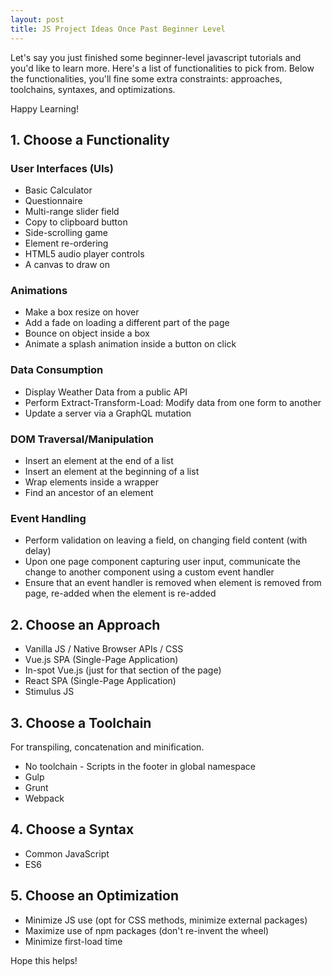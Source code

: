 ```yaml
---
layout: post
title: JS Project Ideas Once Past Beginner Level
---
```


Let's say you just finished some beginner-level javascript tutorials and you'd like to learn more. Here's a list of functionalities to pick from. Below the functionalities, you'll fine some extra constraints: approaches, toolchains, syntaxes, and optimizations.

Happy Learning!

## 1. Choose a Functionality

### User Interfaces (UIs)

* Basic Calculator
* Questionnaire
* Multi-range slider field
* Copy to clipboard button
* Side-scrolling game
* Element re-ordering
* HTML5 audio player controls
* A canvas to draw on

### Animations

* Make a box resize on hover
* Add a fade on loading a different part of the page
* Bounce on object inside a box
* Animate a splash animation inside a button on click

### Data Consumption

* Display Weather Data from a public API
* Perform Extract-Transform-Load: Modify data from one form to another
* Update a server via a GraphQL mutation

### DOM Traversal/Manipulation

* Insert an element at the end of a list
* Insert an element at the beginning of a list
* Wrap elements inside a wrapper
* Find an ancestor of an element

### Event Handling

* Perform validation on leaving a field, on changing field content (with delay)
* Upon one page component capturing user input, communicate the change to another component using a custom event handler
* Ensure that an event handler is removed when element is removed from page, re-added when the element is re-added

## 2. Choose an Approach

* Vanilla JS / Native Browser APIs / CSS
* Vue.js SPA (Single-Page Application)
* In-spot Vue.js (just for that section of the page)
* React SPA (Single-Page Application)
* Stimulus JS

## 3. Choose a Toolchain

For transpiling, concatenation and minification.

* No toolchain - Scripts in the footer in global namespace
* Gulp
* Grunt
* Webpack 

## 4. Choose a Syntax

* Common JavaScript
* ES6

## 5. Choose an Optimization

* Minimize JS use (opt for CSS methods, minimize external packages)
* Maximize use of npm packages (don't re-invent the wheel)
* Minimize first-load time

Hope this helps!
